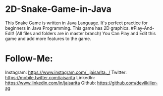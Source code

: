 # 2D-Snake-Game-in-Java
This Snake Game is written in Java Language. It's perfect practice for beginners in Java Programming. This game has 2D graphics.
#Play-And-Edit!
(All files and folders are in master branch)
You Can Play and Edit this game and add more features to the game.
# Follow-Me:
Instagram: https://www.instagram.com/_.jaisarita._/
‏‏‎ ‎
Twitter: https://mobile.twitter.com/jaisarita
‏‏‎ ‎
LinkedIn: https://www.linkedin.com/in/jaisarita
‏‏‎ ‎
Github: https://github.com/devilkiller-ag
